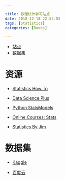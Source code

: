 ```yaml
---

title: 数理统计学习站点
date: 2018-12-18 22:52:53
tags: [Statistics]
categories: [Books]

---
```


<!-- vim-markdown-toc GFM -->

* [站点](#站点)
* [数据集](#数据集)

<!-- vim-markdown-toc -->

<!-- more -->

# 资源

- [Statistics How To](https://www.statisticshowto.datasciencecentral.com)

- [Data Science Plus](https://datascienceplus.com/)

- [Python StatsModels](https://www.statsmodels.org)

- [Online Courses: Stats](https://newonlinecourses.science.psu.edu/statprogram/)

- [Statistics By Jim](http://statisticsbyjim.com/)


# 数据集

- [Kaggle](https://www.kaggle.com/datasets)

- [百度云](https://pan.baidu.com/s/1zrsRVALr5icPWbxMRWFhSA)
